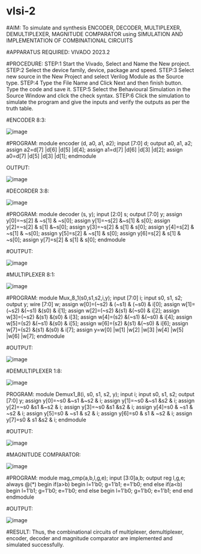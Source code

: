 # vlsi-2

#AIM: To simulate and synthesis ENCODER, DECODER, MULTIPLEXER,
DEMULTIPLEXER, MAGNITUDE COMPARATOR using SIMULATION AND IMPLEMENTATION OF COMBINATIONAL
 CIRCUITS


 #APPARATUS REQUIRED: VIVADO 2023.2


 #PROCEDURE:
STEP:1 Start the Vivado, Select and Name the New project.
STEP:2 Select the device family, device, package and speed.
STEP:3 Select new source in the New Project and select Verilog Module
as the Source type.
STEP:4 Type the File Name and Click Next and then finish button. Type
the code and save it.
STEP:5 Select the Behavioural Simulation in the Source Window and
click the check syntax.
STEP:6 Click the simulation to simulate the program and give the inputs
and verify the outputs as per the truth table.


#ENCODER 8:3:

![image](https://github.com/Gokulnaath03/vlsi-2/assets/167178811/05ff5bc8-333d-44da-8710-93a249edaf79)



#PROGRAM:
 module encoder (d, a0, a1, a2);
 input [7:0] d;
 output a0, a1, a2;
 assign a2=d[7] |d[6] |d[5] |d[4];
 assign a1=d[7] |d[6] |d[3] |d[2];
 assign a0=d[7] |d[5] |d[3] |d[1];
 endmodule


OUTPUT:

![image](https://github.com/Gokulnaath03/vlsi-2/assets/167178811/39e461d2-021a-4331-a00c-f621c2b5d2e6)


#DECORDER 3:8:

![image](https://github.com/Gokulnaath03/vlsi-2/assets/167178811/10e45252-7c64-4fb1-82b9-0e389a6ff81b)



#PROGRAM:
module decoder (s, y);
input [2:0] s;
output [7:0] y;
assign y[0]=~s[2] & ~s[1] & ~s[0];
assign y[1]=~s[2] &~s[1] & s[0];
assign y[2]=~s[2] & s[1] &~s[0];
assign y[3]=~s[2] & s[1] & s[0];
assign y[4]=s[2] & ~s[1] & ~s[0];
assign y[5]=s[2] & ~s[1] & s[0];
assign y[6]=s[2] & s[1] & ~s[0];
assign y[7]=s[2] & s[1] & s[0];
endmodule


#OUTPUT:

![image](https://github.com/Gokulnaath03/vlsi-2/assets/167178811/625db202-8ec3-4854-a8c0-866bc7def091)



#MULTIPLEXER 8:1:


![image](https://github.com/Gokulnaath03/vlsi-2/assets/167178811/1aad5a53-cd6b-4b29-beb2-1ee33ea376e7)



#PROGRAM:
module Mux_8_1(s0,s1,s2,i,y);
input [7:0] i;
input s0, s1, s2;
output y;
wire [7:0] w;
assign w[0]=(~s2) & (~s1) & (~s0) & i[0];
assign w[1]=(~s2) &(~s1) &(s0) & i[1];
assign w[2]=(~s2) &(s1) &(~s0) & i[2];
assign w[3]=(~s2) &(s1) &(s0) & i[3];
assign w[4]=(s2) &(~s1) &(~s0) & i[4];
assign w[5]=(s2) &(~s1) &(s0) & i[5];
assign w[6]=(s2) &(s1) &(~s0) & i[6];
assign w[7]=(s2) &(s1) &(s0) & i[7];
assign y=w[0] |w[1] |w[2] |w[3] |w[4] |w[5] |w[6] |w[7];
endmodule


#OUTPUT:

![image](https://github.com/Gokulnaath03/vlsi-2/assets/167178811/901d55a8-95ed-4925-9a30-436629c33519)



#DEMULTIPLEXER 1:8:

![image](https://github.com/Gokulnaath03/vlsi-2/assets/167178811/f8462642-e086-4031-9a6b-9253e05332d7)



PROGRAM:
module Demux1_8(i, s0, s1, s2, y);
input i;
input s0, s1, s2;
output [7:0] y;
assign y[0]=~s0 &~s1 &~s2 & i;
assign y[1]=~s0 &~s1 &s2 & i;
assign y[2]=~s0 &s1 &~s2 & i;
assign y[3]=~s0 &s1 &s2 & i;
assign y[4]=s0 & ~s1 & ~s2 & i;
assign y[5]=s0 & ~s1 & s2 & i;
assign y[6]=s0 & s1 & ~s2 & i;
assign y[7]=s0 & s1 &s2 & i;
endmodule

#OUTPUT:


![image](https://github.com/Gokulnaath03/vlsi-2/assets/167178811/73c224a7-e56c-4864-b819-860e6133571f)


#MAGNITUDE COMPARATOR:

![image](https://github.com/Gokulnaath03/vlsi-2/assets/167178811/bf05f183-62b4-4033-82c5-b90991cb9574)



#PROGRAM:
module mag_cmp(a,b,l,g,e);
input [3:0]a,b;
output reg l,g,e;
always @(*)
begin
if(a>b)
begin
l=1'b0;
g=1'b1;
e=1'b0;
end
else if(a<b)
begin
l=1'b1;
g=1'b0;
e=1'b0;
end
else
begin
l=1'b0;
g=1'b0;
e=1'b1;
end
end
 endmodule


#OUTPUT:

![image](https://github.com/Gokulnaath03/vlsi-2/assets/167178811/de93518e-2703-4a66-b9bd-360405d62f96)



#RESULT:
 Thus, the combinational circuits of multiplexer, demultiplexer, encoder,
decoder and magnitude comparator are implemented and simulated
successfully.
